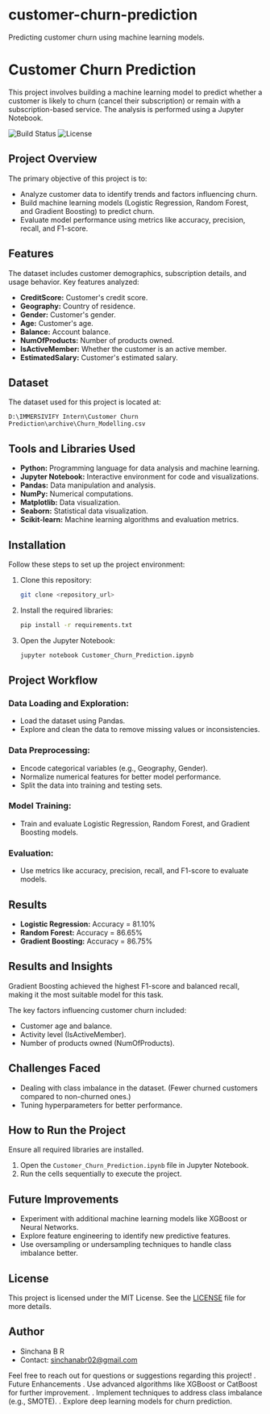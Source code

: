 # customer-churn-prediction
Predicting customer churn using machine learning models.

# Customer Churn Prediction
This project involves building a machine learning model to predict whether a customer is likely to churn (cancel their subscription) or remain with a subscription-based service. The analysis is performed using a Jupyter Notebook.

![Build Status](https://img.shields.io/badge/build-passing-brightgreen)
![License](https://img.shields.io/badge/license-MIT-blue)

## Project Overview
The primary objective of this project is to:

- Analyze customer data to identify trends and factors influencing churn.
- Build machine learning models (Logistic Regression, Random Forest, and Gradient Boosting) to predict churn.
- Evaluate model performance using metrics like accuracy, precision, recall, and F1-score.

## Features
The dataset includes customer demographics, subscription details, and usage behavior. Key features analyzed:

- **CreditScore:** Customer's credit score.
- **Geography:** Country of residence.
- **Gender:** Customer's gender.
- **Age:** Customer's age.
- **Balance:** Account balance.
- **NumOfProducts:** Number of products owned.
- **IsActiveMember:** Whether the customer is an active member.
- **EstimatedSalary:** Customer's estimated salary.

## Dataset
The dataset used for this project is located at:

```plaintext
D:\IMMERSIVIFY Intern\Customer Churn Prediction\archive\Churn_Modelling.csv
```

## Tools and Libraries Used
- **Python:** Programming language for data analysis and machine learning.
- **Jupyter Notebook:** Interactive environment for code and visualizations.
- **Pandas:** Data manipulation and analysis.
- **NumPy:** Numerical computations.
- **Matplotlib:** Data visualization.
- **Seaborn:** Statistical data visualization.
- **Scikit-learn:** Machine learning algorithms and evaluation metrics.

## Installation
Follow these steps to set up the project environment:

1. Clone this repository:
   ```bash
   git clone <repository_url>
   ```
2. Install the required libraries:
   ```bash
   pip install -r requirements.txt
   ```
3. Open the Jupyter Notebook:
   ```bash
   jupyter notebook Customer_Churn_Prediction.ipynb
   ```

## Project Workflow
### Data Loading and Exploration:
- Load the dataset using Pandas.
- Explore and clean the data to remove missing values or inconsistencies.

### Data Preprocessing:
- Encode categorical variables (e.g., Geography, Gender).
- Normalize numerical features for better model performance.
- Split the data into training and testing sets.

### Model Training:
- Train and evaluate Logistic Regression, Random Forest, and Gradient Boosting models.

### Evaluation:
- Use metrics like accuracy, precision, recall, and F1-score to evaluate models.

## Results
- **Logistic Regression:** Accuracy = 81.10%
- **Random Forest:** Accuracy = 86.65%
- **Gradient Boosting:** Accuracy = 86.75%

## Results and Insights
Gradient Boosting achieved the highest F1-score and balanced recall, making it the most suitable model for this task.

The key factors influencing customer churn included:
- Customer age and balance.
- Activity level (IsActiveMember).
- Number of products owned (NumOfProducts).

## Challenges Faced
- Dealing with class imbalance in the dataset. (Fewer churned customers compared to non-churned ones.)
- Tuning hyperparameters for better performance.

## How to Run the Project
Ensure all required libraries are installed.

1. Open the `Customer_Churn_Prediction.ipynb` file in Jupyter Notebook.
2. Run the cells sequentially to execute the project.

## Future Improvements
- Experiment with additional machine learning models like XGBoost or Neural Networks.
- Explore feature engineering to identify new predictive features.
- Use oversampling or undersampling techniques to handle class imbalance better.


## License
This project is licensed under the MIT License. See the [LICENSE](LICENSE) file for more details.

## Author
- Sinchana B R
- Contact: sinchanabr02@gmail.com 

Feel free to reach out for questions or suggestions regarding this project!
. Future Enhancements
. Use advanced algorithms like XGBoost or CatBoost for further improvement.
. Implement techniques to address class imbalance (e.g., SMOTE).
. Explore deep learning models for churn prediction.


